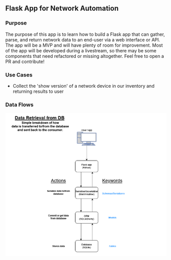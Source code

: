 ## Flask App for Network Automation
### Purpose
The purpose of this app is to learn how to build a Flask app that can gather, parse, and return network 
data to an end-user via a web interface or API. The app will be a MVP and will have plenty of room for improvement. 
Most of the app will be developed during a livestream, so there may be some components that need refactored or 
missing altogether. Feel free to open a PR and contribute!

### Use Cases
- Collect the 'show version' of a network device in our inventory and returning results to user

### Data Flows
![Diagram of Python ORM data flow](python_orm_flow.png)
